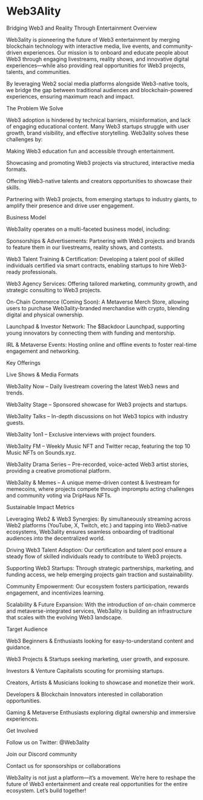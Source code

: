 # Web3Ality
Bridging Web3 and Reality Through Entertainment
Overview

Web3ality is pioneering the future of Web3 entertainment by merging blockchain technology with interactive media, live events, and community-driven experiences. Our mission is to onboard and educate people about Web3 through engaging livestreams, reality shows, and innovative digital experiences—while also providing real opportunities for Web3 projects, talents, and communities.

By leveraging Web2 social media platforms alongside Web3-native tools, we bridge the gap between traditional audiences and blockchain-powered experiences, ensuring maximum reach and impact.

The Problem We Solve

Web3 adoption is hindered by technical barriers, misinformation, and lack of engaging educational content. Many Web3 startups struggle with user growth, brand visibility, and effective storytelling. Web3ality solves these challenges by:

Making Web3 education fun and accessible through entertainment.

Showcasing and promoting Web3 projects via structured, interactive media formats.

Offering Web3-native talents and creators opportunities to showcase their skills.

Partnering with Web3 projects, from emerging startups to industry giants, to amplify their presence and drive user engagement.

Business Model

Web3ality operates on a multi-faceted business model, including:

Sponsorships & Advertisements: Partnering with Web3 projects and brands to feature them in our livestreams, reality shows, and contests.

Web3 Talent Training & Certification: Developing a talent pool of skilled individuals certified via smart contracts, enabling startups to hire Web3-ready professionals.

Web3 Agency Services: Offering tailored marketing, community growth, and strategic consulting to Web3 projects.

On-Chain Commerce (Coming Soon): A Metaverse Merch Store, allowing users to purchase Web3ality-branded merchandise with crypto, blending digital and physical ownership.

Launchpad & Investor Network: The $Backdoor Launchpad, supporting young innovators by connecting them with funding and mentorship.

IRL & Metaverse Events: Hosting online and offline events to foster real-time engagement and networking.

Key Offerings

Live Shows & Media Formats

Web3ality Now – Daily livestream covering the latest Web3 news and trends.

Web3ality Stage – Sponsored showcase for Web3 projects and startups.

Web3ality Talks – In-depth discussions on hot Web3 topics with industry guests.

Web3ality 1on1 – Exclusive interviews with project founders.

Web3ality FM – Weekly Music NFT and Twitter recap, featuring the top 10 Music NFTs on Sounds.xyz.

Web3ality Drama Series – Pre-recorded, voice-acted Web3 artist stories, providing a creative promotional platform.

Web3ality & Memes – A unique meme-driven contest & livestream for memecoins, where projects compete through impromptu acting challenges and community voting via DripHaus NFTs.

Sustainable Impact Metrics

Leveraging Web2 & Web3 Synergies: By simultaneously streaming across Web2 platforms (YouTube, X, Twitch, etc.) and tapping into Web3-native ecosystems, Web3ality ensures seamless onboarding of traditional audiences into the decentralized world.

Driving Web3 Talent Adoption: Our certification and talent pool ensure a steady flow of skilled individuals ready to contribute to Web3 projects.

Supporting Web3 Startups: Through strategic partnerships, marketing, and funding access, we help emerging projects gain traction and sustainability.

Community Empowerment: Our ecosystem fosters participation, rewards engagement, and incentivizes learning.

Scalability & Future Expansion: With the introduction of on-chain commerce and metaverse-integrated services, Web3ality is building an infrastructure that scales with the evolving Web3 landscape.

Target Audience

Web3 Beginners & Enthusiasts looking for easy-to-understand content and guidance.

Web3 Projects & Startups seeking marketing, user growth, and exposure.

Investors & Venture Capitalists scouting for promising startups.

Creators, Artists & Musicians looking to showcase and monetize their work.

Developers & Blockchain Innovators interested in collaboration opportunities.

Gaming & Metaverse Enthusiasts exploring digital ownership and immersive experiences.

Get Involved

Follow us on Twitter: @Web3ality

Join our Discord community

Contact us for sponsorships or collaborations

Web3ality is not just a platform—it’s a movement. We’re here to reshape the future of Web3 entertainment and create real opportunities for the entire ecosystem. Let’s build together!

